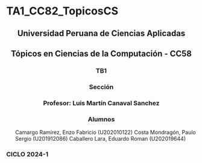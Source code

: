 # TA1_CC82_TopicosCS

 <h2 align="center">Universidad Peruana de Ciencias Aplicadas</h2>
<h2 align="center">Tópicos en Ciencias de la Computación - CC58</h2>
 
<h3 align="center"> TB1</h3>
 
<h3 align="center"> Sección</h3>
<h3 align="center"> Profesor: Luis Martín Canaval Sanchez</h3>
<h3 align="center"> Alumnos</h3>
 <ul>
  <item>Camargo Ramírez, Enzo Fabricio (U202010122)</item>
  <item>Costa Mondragón, Paulo Sergio (U201912086)</item>
  <item>Caballero Lara, Eduardo Roman (U202019644)</item>
 </ul>
 
 
 ### CICLO 2024-1

